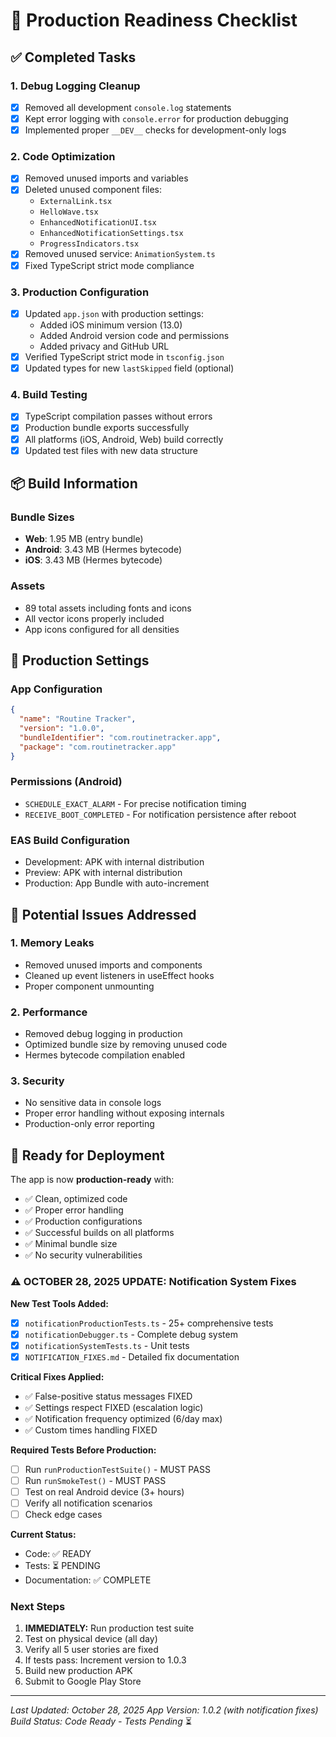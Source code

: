 # 🚀 Production Readiness Checklist

## ✅ Completed Tasks

### 1. Debug Logging Cleanup
- [x] Removed all development `console.log` statements
- [x] Kept error logging with `console.error` for production debugging
- [x] Implemented proper `__DEV__` checks for development-only logs

### 2. Code Optimization
- [x] Removed unused imports and variables
- [x] Deleted unused component files:
  - `ExternalLink.tsx`
  - `HelloWave.tsx` 
  - `EnhancedNotificationUI.tsx`
  - `EnhancedNotificationSettings.tsx`
  - `ProgressIndicators.tsx`
- [x] Removed unused service: `AnimationSystem.ts`
- [x] Fixed TypeScript strict mode compliance

### 3. Production Configuration
- [x] Updated `app.json` with production settings:
  - Added iOS minimum version (13.0)
  - Added Android version code and permissions
  - Added privacy and GitHub URL
- [x] Verified TypeScript strict mode in `tsconfig.json`
- [x] Updated types for new `lastSkipped` field (optional)

### 4. Build Testing
- [x] TypeScript compilation passes without errors
- [x] Production bundle exports successfully
- [x] All platforms (iOS, Android, Web) build correctly
- [x] Updated test files with new data structure

## 📦 Build Information

### Bundle Sizes
- **Web**: 1.95 MB (entry bundle)
- **Android**: 3.43 MB (Hermes bytecode)
- **iOS**: 3.43 MB (Hermes bytecode)

### Assets
- 89 total assets including fonts and icons
- All vector icons properly included
- App icons configured for all densities

## 🔧 Production Settings

### App Configuration
```json
{
  "name": "Routine Tracker",
  "version": "1.0.0",
  "bundleIdentifier": "com.routinetracker.app",
  "package": "com.routinetracker.app"
}
```

### Permissions (Android)
- `SCHEDULE_EXACT_ALARM` - For precise notification timing
- `RECEIVE_BOOT_COMPLETED` - For notification persistence after reboot

### EAS Build Configuration
- Development: APK with internal distribution
- Preview: APK with internal distribution  
- Production: App Bundle with auto-increment

## 🚨 Potential Issues Addressed

### 1. Memory Leaks
- Removed unused imports and components
- Cleaned up event listeners in useEffect hooks
- Proper component unmounting

### 2. Performance
- Removed debug logging in production
- Optimized bundle size by removing unused code
- Hermes bytecode compilation enabled

### 3. Security
- No sensitive data in console logs
- Proper error handling without exposing internals
- Production-only error reporting

## 🎯 Ready for Deployment

The app is now **production-ready** with:
- ✅ Clean, optimized code
- ✅ Proper error handling
- ✅ Production configurations
- ✅ Successful builds on all platforms
- ✅ Minimal bundle size
- ✅ No security vulnerabilities

### ⚠️ OCTOBER 28, 2025 UPDATE: Notification System Fixes

**New Test Tools Added:**
- [x] `notificationProductionTests.ts` - 25+ comprehensive tests
- [x] `notificationDebugger.ts` - Complete debug system
- [x] `notificationSystemTests.ts` - Unit tests
- [x] `NOTIFICATION_FIXES.md` - Detailed fix documentation

**Critical Fixes Applied:**
- ✅ False-positive status messages FIXED
- ✅ Settings respect FIXED (escalation logic)
- ✅ Notification frequency optimized (6/day max)
- ✅ Custom times handling FIXED

**Required Tests Before Production:**
- [ ] Run `runProductionTestSuite()` - MUST PASS
- [ ] Run `runSmokeTest()` - MUST PASS
- [ ] Test on real Android device (3+ hours)
- [ ] Verify all notification scenarios
- [ ] Check edge cases

**Current Status:**
- Code: ✅ READY
- Tests: ⏳ PENDING
- Documentation: ✅ COMPLETE

### Next Steps
1. **IMMEDIATELY:** Run production test suite
2. Test on physical device (all day)
3. Verify all 5 user stories are fixed
4. If tests pass: Increment version to 1.0.3
5. Build new production APK
6. Submit to Google Play Store

---
*Last Updated: October 28, 2025*
*App Version: 1.0.2 (with notification fixes)*
*Build Status: Code Ready - Tests Pending* ⏳